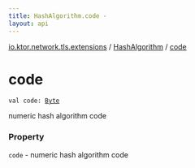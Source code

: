 ```yaml
---
title: HashAlgorithm.code - 
layout: api
---
```


<div class='api-docs-breadcrumbs'><a href="../index.html">io.ktor.network.tls.extensions</a> / <a href="index.html">HashAlgorithm</a> / <a href="./code.html">code</a></div>

# code

<div class="signature"><code><span class="keyword">val </span><span class="identifier">code</span><span class="symbol">: </span><a href="https://kotlinlang.org/api/latest/jvm/stdlib/kotlin/-byte/index.html"><span class="identifier">Byte</span></a></code></div>

numeric hash algorithm code

### Property

<code>code</code> - numeric hash algorithm code